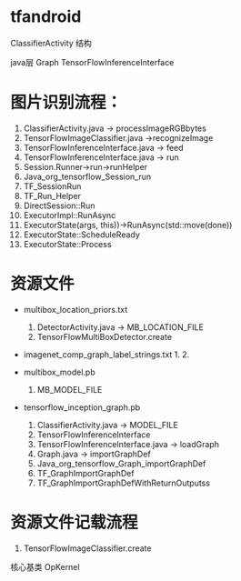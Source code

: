 # tfandroid

ClassifierActivity 结构

java层
Graph
TensorFlowInferenceInterface


# 图片识别流程：
 1. ClassifierActivity.java     -> processImageRGBbytes
 2. TensorFlowImageClassifier.java ->recognizeImage
 3. TensorFlowInferenceInterface.java -> feed
 4. TensorFlowInferenceInterface.java -> run
 5. Session.Runner->run->runHelper
 6. Java_org_tensorflow_Session_run
 7. TF_SessionRun
 8. TF_Run_Helper
 9. DirectSession::Run
 10. ExecutorImpl::RunAsync
 11. ExecutorState(args, this))->RunAsync(std::move(done))
 12. ExecutorState::ScheduleReady
 13. ExecutorState::Process
 
 
# 资源文件
 * multibox_location_priors.txt
    1. DetectorActivity.java -> MB_LOCATION_FILE
    2. TensorFlowMultiBoxDetector.create
    
    
 * imagenet_comp_graph_label_strings.txt
    1. 
    2. 
 
 * multibox_model.pb
    1. MB_MODEL_FILE
 
 * tensorflow_inception_graph.pb
    1. ClassifierActivity.java -> MODEL_FILE
    2. TensorFlowInferenceInterface
    3. TensorFlowInferenceInterface.java -> loadGraph
    4. Graph.java -> importGraphDef 
    5. Java_org_tensorflow_Graph_importGraphDef
    6. TF_GraphImportGraphDef
    7. TF_GraphImportGraphDefWithReturnOutputss
    
 
# 资源文件记载流程
1. TensorFlowImageClassifier.create
    

核心基类 OpKernel

